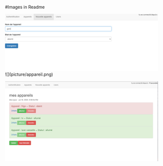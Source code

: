 #Images in Readme


<img src="picture/appareil.PNG" />
![](picture/appareil.png)

![](picture/capture.png)
